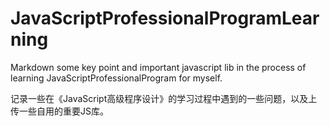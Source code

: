 # JavaScriptProfessionalProgramLearning
Markdown some key point and important javascript lib in the process of learning JavaScriptProfessionalProgram for myself.	

记录一些在《JavaScript高级程序设计》的学习过程中遇到的一些问题，以及上传一些自用的重要JS库。
